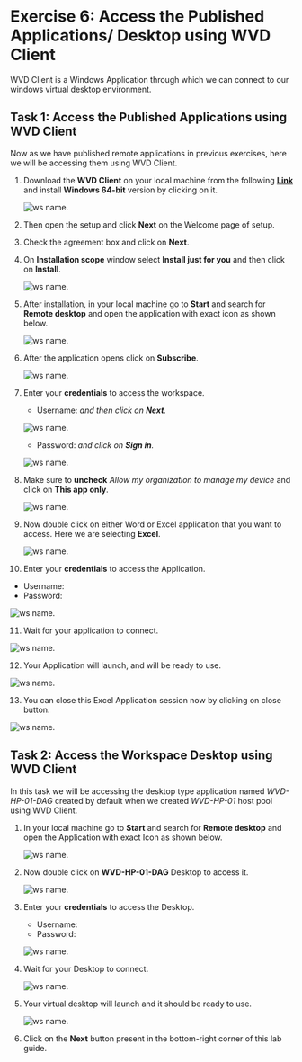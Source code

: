# **Exercise 6: Access the Published Applications/ Desktop using WVD Client**

WVD Client is a Windows Application through which we can connect to our windows virtual desktop environment.

## **Task 1: Access the Published Applications using WVD Client**

Now as we have published remote applications in previous exercises, here we will be accessing them using WVD Client.

1. Download the **WVD Client** on your local machine from the following [**Link**](https://docs.microsoft.com/en-us/azure/virtual-desktop/connect-windows-7-and-10) and install **Windows 64-bit** version by clicking on it.
   
   ![ws name.](media/a48.png)
   
   
2. Then open the setup and click **Next** on the Welcome page of setup.

3. Check the agreement box and click on **Next**.

4. On **Installation scope** window select **Install just for you** and then click on **Install**.

   ![ws name.](media/wvd41.png)

5. After installation, in your local machine go to **Start** and search for **Remote desktop** and open the application with exact icon as shown below.

   ![ws name.](media/137.png)
   
   
6. After the application opens click on **Subscribe**.

   ![ws name.](media/a49.png)
  
  
7. Enter your **credentials** to access the workspace.

   - Username: **<inject key="AzureAdUserEmail" />** *and then click on **Next**.*
   
   ![ws name.](media/95.png)

   - Password: **<inject key="AzureAdUserPassword" />** *and click on **Sign in**.*

   ![ws name.](media/96.png)
   
   
8. Make sure to **uncheck** *Allow my organization to manage my device* and click on **This app only**.

   ![ws name.](media/55.png)
   
   
9. Now double click on either Word or Excel application that you want to access. Here we are selecting **Excel**. 

   ![ws name.](media/excel.png)
   

10. Enter your **credentials** to access the Application.

   - Username: **<inject key="AzureAdUserEmail" />** 
   - Password: **<inject key="AzureAdUserPassword" />**
   
   ![ws name.](media/89.png)
   

11. Wait for your application to connect.

   ![ws name.](media/58.png)
   

12. Your Application will launch, and will be ready to use.

   ![ws name.](media/w13.png) 
    
13. You can close this Excel Application session now by clicking on close button.

   ![ws name.](media/w11.png)
   
## **Task 2: Access the Workspace Desktop using WVD Client**

In this task we will be accessing the desktop type application named *WVD-HP-01-DAG* created by default when we created *WVD-HP-01* host pool using WVD Client.

1. In your local machine go to **Start** and search for **Remote desktop** and open the Application with exact Icon as shown below.

   ![ws name.](media/51.png)
 
2. Now double click on **WVD-HP-01-DAG** Desktop to access it.

   ![ws name.](media/100.png)
   

3. Enter your **credentials** to access the Desktop.

   - Username: **<inject key="AzureAdUserEmail" />** 
   - Password: **<inject key="AzureAdUserPassword" />**
   
   ![ws name.](media/89.png)
   

4. Wait for your Desktop to connect.

   ![ws name.](media/62.png)
   

5. Your virtual desktop will launch and it should be ready to use.
        
   ![ws name.](media/63.png)   
    
     
6. Click on the **Next** button present in the bottom-right corner of this lab guide. 
